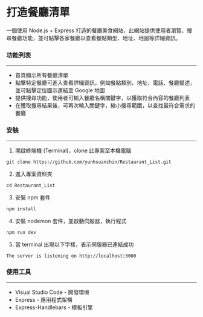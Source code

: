 # 打造餐廳清單

一個使用 Node.js + Express 打造的餐廳美食網站，此網站提供使用者瀏覽、搜尋餐廳功能，並可點擊各家餐廳以查看餐點類型、地址、地圖等詳細資訊。

### 功能列表

---

- 首頁顯示所有餐廳清單
- 點擊特定餐廳可進入查看詳細資訊，例如餐點類別、地址、電話、餐廳描述，並可點擊定位圖示連結至 Google 地圖
- 提供搜尋功能，使用者可輸入餐廳名稱關鍵字，以獲取符合內容的餐廳列表
- 在獲取搜尋結果後，可再次輸入關鍵字，縮小搜尋範圍，以查找最符合需求的餐廳

### 安裝

---

1. 開啟終端機 (Terminal)，clone 此專案至本機電腦
<p><code>git clone https://github.com/yunhsuanchin/Restaurant_List.git</code></p>

2. 進入專案資料夾
<p><code>cd Restaurant_List</p></code>

3. 安裝 npm 套件
<p><code>npm install</p></code>

4. 安裝 nodemon 套件，並啟動伺服器，執行程式
<p><code>npm run dev</p></code>

5. 當 terminal 出現以下字樣，表示伺服器已連結成功
<p><code>The server is listening on http://localhost:3000</p></code>

### 使用工具

---

- Visual Studio Code - 開發環境
- Express - 應用程式架構
- Express-Handlebars - 模板引擎
